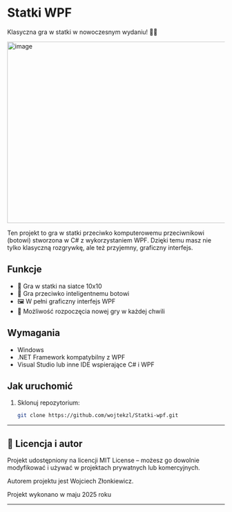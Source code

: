 # Statki WPF

Klasyczna gra w statki w nowoczesnym wydaniu! 🌊⚓

<img width="807,5" height="419,5" alt="image" src="https://github.com/user-attachments/assets/66823b53-d99b-4fb7-9043-39963285d6ff" />

Ten projekt to gra w statki przeciwko komputerowemu przeciwnikowi (botowi) stworzona w C# z wykorzystaniem WPF. Dzięki temu masz nie tylko klasyczną rozgrywkę, ale też przyjemny, graficzny interfejs.

## Funkcje

- 🎯 Gra w statki na siatce 10x10
- 🤖 Gra przeciwko inteligentnemu botowi
- 🖼 W pełni graficzny interfejs WPF
- 🔄 Możliwość rozpoczęcia nowej gry w każdej chwili

## Wymagania

- Windows
- .NET Framework kompatybilny z WPF
- Visual Studio lub inne IDE wspierające C# i WPF

## Jak uruchomić

1. Sklonuj repozytorium:
   ```bash
   git clone https://github.com/wojtekzl/Statki-wpf.git

---

## 📜 Licencja i autor
Projekt udostępniony na licencji MIT License – możesz go dowolnie modyfikować i używać w projektach prywatnych lub komercyjnych.

Autorem projektu jest Wojciech Złonkiewicz.

Projekt wykonano w maju 2025 roku

---

